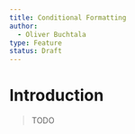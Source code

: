 ```yaml
---
title: Conditional Formatting
author:
  - Oliver Buchtala
type: Feature
status: Draft
---
```


# Introduction

> TODO